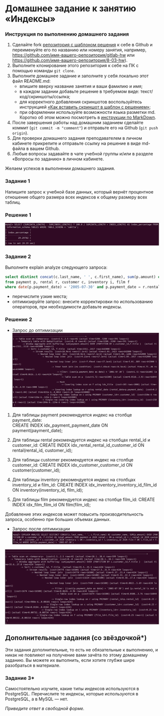 # Домашнее задание к занятию «Индексы»

### Инструкция по выполнению домашнего задания

1. Сделайте fork [репозитория c шаблоном решения](https://github.com/netology-code/sys-pattern-homework) к себе в Github и переименуйте его по названию или номеру занятия, например, https://github.com/имя-вашего-репозитория/gitlab-hw или https://github.com/имя-вашего-репозитория/8-03-hw).
2. Выполните клонирование этого репозитория к себе на ПК с помощью команды `git clone`.
3. Выполните домашнее задание и заполните у себя локально этот файл README.md:
   - впишите вверху название занятия и ваши фамилию и имя;
   - в каждом задании добавьте решение в требуемом виде: текст/код/скриншоты/ссылка;
   - для корректного добавления скриншотов воспользуйтесь инструкцией [«Как вставить скриншот в шаблон с решением»](https://github.com/netology-code/sys-pattern-homework/blob/main/screen-instruction.md);
   - при оформлении используйте возможности языка разметки md. Коротко об этом можно посмотреть в [инструкции по MarkDown](https://github.com/netology-code/sys-pattern-homework/blob/main/md-instruction.md).
4. После завершения работы над домашним заданием сделайте коммит (`git commit -m "comment"`) и отправьте его на Github (`git push origin`).
5. Для проверки домашнего задания преподавателем в личном кабинете прикрепите и отправьте ссылку на решение в виде md-файла в вашем Github.
6. Любые вопросы задавайте в чате учебной группы и/или в разделе «Вопросы по заданию» в личном кабинете.

Желаем успехов в выполнении домашнего задания.

### Задание 1

Напишите запрос к учебной базе данных, который вернёт процентное отношение общего размера всех индексов к общему размеру всех таблиц.

### Решение 1

![alt text](https://github.com/DedovSG/sdb-homeworks/blob/main/12-05/INDEX.png)

### Задание 2

Выполните explain analyze следующего запроса:
```sql
select distinct concat(c.last_name, ' ', c.first_name), sum(p.amount) over (partition by c.customer_id, f.title)
from payment p, rental r, customer c, inventory i, film f
where date(p.payment_date) = '2005-07-30' and p.payment_date = r.rental_date and r.customer_id = c.customer_id and i.inventory_id = r.inventory_id
```
- перечислите узкие места;
- оптимизируйте запрос: внесите корректировки по использованию операторов, при необходимости добавьте индексы.

### Решение 2

- Запрос до оптимизации
![alt text](https://github.com/DedovSG/sdb-homeworks/blob/main/12-05/INDEX2.1.png)

1. Для таблицы payment рекомендуется индекс на столбце payment_date:  
   CREATE INDEX idx_payment_payment_date ON payment(payment_date);
   
2. Для таблицы rental рекомендуется индекс на столбцах rental_id и customer_id: 
   CREATE INDEX idx_rental_rental_id_customer_id ON rental(rental_id, customer_id);

3. Для таблицы customer рекомендуется индекс на столбце customer_id: 
   CREATE INDEX idx_customer_customer_id ON customer(customer_id);
   
4. Для таблицы inventory рекомендуется индекс на столбцах inventory_id и film_id:
   CREATE INDEX idx_inventory_inventory_id_film_id ON inventory(inventory_id, film_id);
   
5. Для таблицы film рекомендуется индекс на столбце film_id:
     CREATE INDEX idx_film_film_id ON film(film_id);
   
Добавление этих индексов может повысить производительность запроса, особенно при больших объемах данных. 

- Запрос после оптимизации
![alt text](https://github.com/DedovSG/sdb-homeworks/blob/main/12-05/INDEX2.3.png)

![alt text](https://github.com/DedovSG/sdb-homeworks/blob/main/12-05/INDEX2.2.png)

## Дополнительные задания (со звёздочкой*)
Эти задания дополнительные, то есть не обязательные к выполнению, и никак не повлияют на получение вами зачёта по этому домашнему заданию. Вы можете их выполнить, если хотите глубже шире разобраться в материале.

### Задание 3*

Самостоятельно изучите, какие типы индексов используются в PostgreSQL. Перечислите те индексы, которые используются в PostgreSQL, а в MySQL — нет.

*Приведите ответ в свободной форме.*
